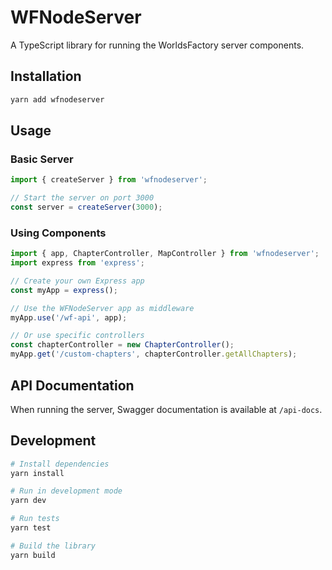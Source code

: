 # WFNodeServer

A TypeScript library for running the WorldsFactory server components.

## Installation

```bash
yarn add wfnodeserver
```

## Usage

### Basic Server

```typescript
import { createServer } from 'wfnodeserver';

// Start the server on port 3000
const server = createServer(3000);
```

### Using Components

```typescript
import { app, ChapterController, MapController } from 'wfnodeserver';
import express from 'express';

// Create your own Express app
const myApp = express();

// Use the WFNodeServer app as middleware
myApp.use('/wf-api', app);

// Or use specific controllers
const chapterController = new ChapterController();
myApp.get('/custom-chapters', chapterController.getAllChapters);
```

## API Documentation

When running the server, Swagger documentation is available at `/api-docs`.

## Development

```bash
# Install dependencies
yarn install

# Run in development mode
yarn dev

# Run tests
yarn test

# Build the library
yarn build
```
